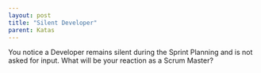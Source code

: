 ```yaml
---
layout: post
title: "Silent Developer"
parent: Katas
---
```

You notice a Developer remains silent during the Sprint Planning and is not asked for input. What will be your reaction as a Scrum Master?
